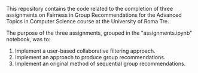 This repository contains the code related to the completion of three assignments on Fairness in Group Recommendations for the Advanced Topics in Computer Science course at the University of Roma Tre.

The purpose of the three assignments, grouped in the "assignments.ipynb" notebook, was to:

1) Implement a user-based collaborative filtering approach.
2) Implement an approach to produce group recommendations.
3) Implement an original method of sequential group recommendations.
